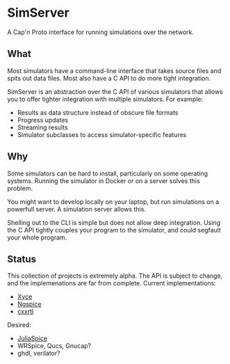 # SimServer

A Cap'n Proto interface for running simulations over the network.

## What

Most simulators have a command-line interface that takes source files and spits out data files.
Most also have a C API to do more tight integration.

SimServer is an abstraction over the C API of various simulators that allows you to offer tighter integration with multiple simulators. For example:

* Results as data structure instead of obscure file formats
* Progress updates
* Streaming results
* Simulator subclasses to access simulator-specific features

## Why

Some simulators can be hard to install, particularly on some operating systems. Running the simulator in Docker or on a server solves this problem.

You might want to develop locally on your laptop, but run simulations on a powerfull server. A simulation server allows this.

Shelling out to the CLI is simple but does not allow deep integration. Using the C API tightly couples your program to the simulator, and could segfault your whole program.

## Status

This collection of projects is extremely alpha. The API is subject to change, and the implemenations are far from complete.
Current implementations:

* [Xyce](https://github.com/NyanCAD/XyceSimServer)
* [Ngspice](https://github.com/NyanCAD/NgspiceSimServer)
* [cxxrtl](https://github.com/NyanCAD/CxxrtlSimServer)

Desired:

* [JuliaSpice](https://juliacomputing.com/media/2021/03/darpa-ditto/)
* WRSpice, Qucs, Gnucap?
* ghdl, verilator?
